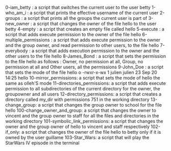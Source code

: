 0-iam_betty : a script that switches the current user to the user betty
1-who_am_i : a script that prints the effective username of the current user
2-groups : a script that prints all the groups the current user is part of
3-new_owner : a script that changes the owner of the file hello to the user betty
4-empty : a script that creates an empty file called hello
5-execute : a script that adds execute permission to the owner of the file hello
6-multiple_permissions : a script that adds execute permission to the owner and the group owner, and read permission to other users, to the file hello
7-everybody : a script that adds execution permission to the owner and the other users to the file hello
8-James_Bond : a script that sets the permission to the file hello as follows : Owner, no permission at all, Group, no permission at all and Other users, all the permissions
9-John_Doe : a script that sets the mode of the file hello o -rwxr-x-wx 1 julien julien 23 Sep 20 14:25 hello
10-mirror_permissions: a script that sets the mode of hello the same as olleh'S mode
11-directories_permissions: a script that adds execute permission to all subdirectories of the current directory for the owner, the groupowner and all users
12-directory_permissions: a script that creates a directory called my_dir with permissions 751 in the working directory
13-change_group: a script that changes the group owner to school for the file hello
100-change_owner_and_group: a script that changes the owner to vincent and the group owner to staff for all the files and directories in the working directory
101-symbolic_link_permissions: a script that changes the owner and the group owner of hello to vincent and staff respectively
102-if_only: a script that changes the owner of the file hello to betty only if it is owned by the user guillame
103-Star_Wars: a script that will play the StarWars IV episode in the terminal
